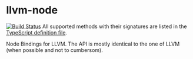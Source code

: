 # llvm-node

[![Build Status](https://travis-ci.org/MichaReiser/llvm-node.svg?branch=master)](https://travis-ci.org/MichaReiser/llvm-node)
All supported methods with their signatures are listed in the [TypeScript definition file](./llvm-node.d.ts). 

Node Bindings for LLVM. The API is mostly identical to the one of LLVM (when possible and not to cumbersom). 
